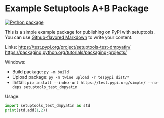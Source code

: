 # Example Setuptools A+B Package
[![Python package](https://github.com/dmpyatin/setuptools_test/actions/workflows/workflow.yml/badge.svg)](https://github.com/dmpyatin/setuptools_test/actions/workflows/workflow.yml)

This is a simple example package for publishing on PyPl with setuptools. You can use
[Github-flavored Markdown](https://guides.github.com/features/mastering-markdown/) to write your content.

Links:
https://test.pypi.org/project/setuptools-test-dmpyatin/
https://packaging.python.org/tutorials/packaging-projects/

Windows:
 * Build package: `py -m build`
 * Upload package: `py -m twine upload -r tespypi dist/*`
 * Install: `pip install --index-url https://test.pypi.org/simple/ --no-deps setuptools_test_dmpyatin`

Usage:
```python
import setuptools_test_dmpyatin as std 
print(std.add(1,2))
```